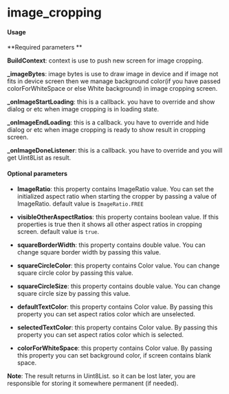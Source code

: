 # image_cropping

#### Usage

**Required parameters **

**BuildContext**: context is use to push new screen for image cropping.

**_imageBytes**: image bytes is use to draw image in device and if image not fits in device screen then we manage background color(if you have passed colorForWhiteSpace or else White background) in image cropping screen.

**_onImageStartLoading**: this is a callback. you have to override and show dialog or etc when image cropping is in loading state.

**_onImageEndLoading**: this is a callback. you have to override and hide dialog or etc when image cropping is ready to show result in cropping screen.

**_onImageDoneListener**: this is a callback. you have to override and you will get Uint8List as result.

#### Optional parameters

- **ImageRatio**: this property contains ImageRatio value. You can set the initialized aspect ratio when starting the cropper by passing a value of ImageRatio. default value is `ImageRatio.FREE`

- **visibleOtherAspectRatios**: this property contains boolean value. If this properties is true then it shows all other aspect ratios in cropping screen. default value is `true`.

- **squareBorderWidth**: this property contains double value. You can change square border width by passing this value.

- **squareCircleColor**: this property contains Color value. You can change square circle color by passing this value.

- **squareCircleSize**: this property contains double value. You can change square circle size by passing this value.

- **defaultTextColor**: this property contains Color value. By passing this property you can set aspect ratios color which are unselected.

- **selectedTextColor**: this property contains Color value. By passing this property you can set aspect ratios color which is selected.

- **colorForWhiteSpace**: this property contains Color value. By passing this property you can set background color, if screen contains blank space.

**Note**:
The result returns in Uint8List. so it can be lost later, you are responsible for storing it somewhere permanent (if needed).
